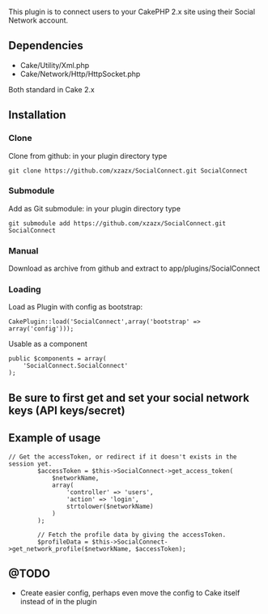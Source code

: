 This plugin is to connect users to your CakePHP 2.x site using their Social Network account.

## Dependencies
* Cake/Utility/Xml.php
* Cake/Network/Http/HttpSocket.php

Both standard in Cake 2.x


## Installation

### Clone

Clone from github: in your plugin directory type 

	git clone https://github.com/xzazx/SocialConnect.git SocialConnect

### Submodule

Add as Git submodule: in your plugin directory type 

	git submodule add https://github.com/xzazx/SocialConnect.git SocialConnect

### Manual

Download as archive from github and extract to app/plugins/SocialConnect

### Loading

Load as Plugin with config as bootstrap:

	CakePlugin::load('SocialConnect',array('bootstrap' => array('config')));
	
Usable as a component
	
	public $components = array(
		'SocialConnect.SocialConnect'
	);

## Be sure to first get and set your social network keys (API keys/secret)

## Example of usage

	// Get the accessToken, or redirect if it doesn't exists in the session yet.
			$accessToken = $this->SocialConnect->get_access_token(
				$networkName,
				array(
					'controller' => 'users',
					'action' => 'login',
					strtolower($networkName)
				)
			);

			// Fetch the profile data by giving the accessToken.
			$profileData = $this->SocialConnect->get_network_profile($networkName, $accessToken);


## @TODO
*	Create easier config, perhaps even move the config to Cake itself instead of in the plugin